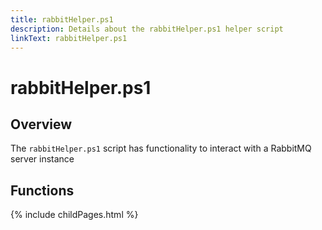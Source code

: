 ```yaml
---
title: rabbitHelper.ps1
description: Details about the rabbitHelper.ps1 helper script
linkText: rabbitHelper.ps1
---
```


# rabbitHelper.ps1

## Overview

The `rabbitHelper.ps1` script has functionality to interact with a RabbitMQ server instance

## Functions

{% include childPages.html %}
